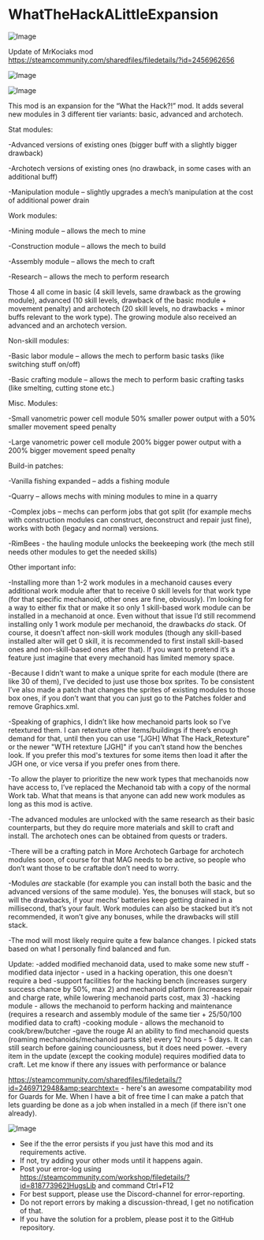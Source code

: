 # WhatTheHackALittleExpansion

![Image](https://i.imgur.com/buuPQel.png)

Update of MrKociaks mod
https://steamcommunity.com/sharedfiles/filedetails/?id=2456962656

![Image](https://i.imgur.com/pufA0kM.png)

	
![Image](https://i.imgur.com/Z4GOv8H.png)

This mod is an expansion for the “What the Hack?!” mod. It adds several new modules in 3 different tier variants: basic, advanced and archotech. 

Stat modules: 

-Advanced versions of existing ones (bigger buff with a slightly bigger drawback) 

-Archotech versions of existing ones (no drawback, in some cases with an additional buff) 

-Manipulation module – slightly upgrades a mech’s manipulation at the cost of additional power drain 

 

Work modules: 

-Mining module – allows the mech to mine 

-Construction module – allows the mech to build 

-Assembly module – allows the mech to craft 

-Research – allows the mech to perform research 

Those 4 all come in basic (4 skill levels, same drawback as the growing module), advanced (10 skill levels, drawback of the basic module + movement penalty) and archotech (20 skill levels, no drawbacks + minor buffs relevant to the work type). The growing module also received an advanced and an archotech version. 

 

Non-skill modules: 

-Basic labor module – allows the mech to perform basic tasks (like switching stuff on/off) 

-Basic crafting module – allows the mech to perform basic crafting tasks (like smelting, cutting stone etc.) 

Misc. Modules: 

-Small vanometric power cell module 50% smaller power output with a 50% smaller movement speed penalty 

-Large vanometric power cell module 200% bigger power output with a 200% bigger movement speed penalty 

 

Build-in patches: 

-Vanilla fishing expanded – adds a fishing module 

-Quarry – allows mechs with mining modules to mine in a quarry 

-Complex jobs – mechs can perform jobs that got split (for example mechs with construction modules can construct, deconstruct and repair just fine), works with both (legacy and normal) versions.

-RimBees - the hauling module unlocks the beekeeping work (the mech still needs other modules to get the needed skills) 

 

Other important info: 

-Installing more than 1-2 work modules in a mechanoid causes every additional work   module after that to receive 0 skill levels for that work type (for that specific mechanoid, other ones are fine, obviously). I’m looking for a way to either fix that or make it so only 1 skill-based work module can be installed in a mechanoid at once. Even without that issue I’d still recommend installing only 1 work module per mechanoid, the drawbacks *do* stack.  Of course, it doesn’t affect non-skill work modules (though any skill-based installed alter will get 0 skill, it is recommended to first install skill-based ones and non-skill-based ones after that).  If you want to pretend it’s a feature just imagine that every mechanoid has limited memory space.  

-Because I didn’t want to make a unique sprite for each module (there are like 30 of them), I’ve decided to just use those box sprites. To be consistent I’ve also made a patch that changes the sprites of existing modules to those box ones, if you don’t want that you can just go to the Patches folder and remove Graphics.xml. 

-Speaking of graphics, I didn’t like how mechanoid parts look so I’ve retextured them. I can retexture other items/buildings if there’s enough demand for that, until then you can use “[JGH] What The Hack_Retexture” or the newer "WTH retexture [JGH]" if you can’t stand how the benches look. If you prefer this mod's textures for some items then load it after the JGH one, or vice versa if you prefer ones from there. 

-To allow the player to prioritize the new work types that mechanoids now have access to, I’ve replaced the Mechanoid tab with a copy of the normal Work tab. What that means is that anyone can add new work modules as long as this mod is active. 

-The advanced modules are unlocked with the same research as their basic counterparts, but they do require more materials and skill to craft and install. The archotech ones can be obtained from quests or traders. 

-There will be a crafting patch in More Archotech Garbage for archotech modules soon, of course for that MAG needs to be active, so people who don’t want those to be craftable don’t need to worry. 

-Modules *are* stackable (for example you can install both the basic and the advanced versions of the same module). Yes, the bonuses will stack, but so will the drawbacks, if your mechs’ batteries keep getting drained in a millisecond, that’s your fault.  Work modules can also be stacked but it’s not recommended, it won’t give any bonuses, while the drawbacks will still stack.  

-The mod will most likely require quite a few balance changes. I picked stats based on what I personally find balanced and fun. 

Update:
-added modified mechanoid data, used to make some new stuff
-modified data injector - used in a hacking operation, this one doesn't require a bed
-support facilities for the hacking bench (increases surgery success chance by 50%, max 2) and mechanoid platform (increases repair and charge rate, while lowering mechanoid parts cost, max 3)
-hacking module - allows the mechanoid to perform hacking and maintenance (requires a research and assembly module of the same tier + 25/50/100 modified data to craft)
-cooking module - allows the mechanoid to cook/brew/butcher
-gave the rouge AI an ability to find mechanoid quests (roaming mechanoids/mechanoid parts site) every 12 hours - 5 days. It can still search before gaining counciousness, but it does need power.
-every item in the update (except the cooking module) requires modified data to craft. Let me know if there any issues with performance or balance 


https://steamcommunity.com/sharedfiles/filedetails/?id=2469712948&amp;searchtext=  - here's an awesome compatability mod for Guards for Me. When I have a bit of free time I can make a patch that lets guarding be done as a job when installed in a mech (if there isn't one already).
	
![Image](https://i.imgur.com/PwoNOj4.png)



-  See if the the error persists if you just have this mod and its requirements active.
-  If not, try adding your other mods until it happens again.
-  Post your error-log using https://steamcommunity.com/workshop/filedetails/?id=818773962]HugsLib and command Ctrl+F12
-  For best support, please use the Discord-channel for error-reporting.
-  Do not report errors by making a discussion-thread, I get no notification of that.
-  If you have the solution for a problem, please post it to the GitHub repository.


